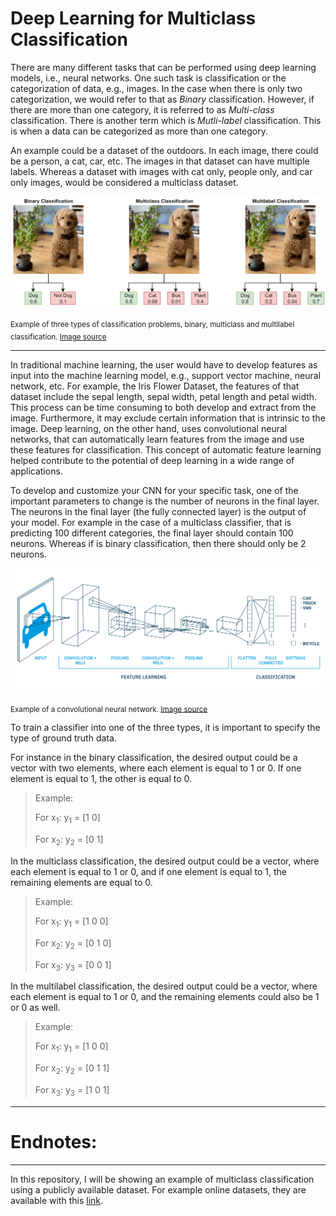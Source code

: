 # Deep Learning for Multiclass Classification

There are many different tasks that can be performed using deep learning models, i.e., neural networks. One such task is classification or the categorization of data, e.g., images. In the case when there is only two categorization, we would refer to that as *Binary* classification. However, if there are more than one category, it is referred to as *Multi-class* classification. There is another term which is *Mutli-label* classification. This is when a data can be categorized as more than one category.

An example could be a dataset of the outdoors. In each image, there could be a person, a cat, car, etc. The images in that dataset can have multiple labels. Whereas a dataset with images with cat only, people only, and car only images, would be considered a multiclass dataset.

![There are three types of classification problems, binary, multiclass and multilabel classification.](/misc/types_of_classification_examples.png)

<sub> Example of three types of classification problems, binary, multiclass and multilabel classification. [Image source](https://www.mathworks.com/help/deeplearning/ug/multilabel-image-classification-using-deep-learning.html)</sub>

---

In traditional machine learning, the user would have to develop features as input into the machine learning model, e.g., support vector machine, neural network, etc. For example, the Iris Flower Dataset, the features of that dataset include the sepal length, sepal width, petal length and petal width. This process can be time consuming to both develop and extract from the image. Furthermore, it may exclude certain information that is intrinsic to the image. Deep learning, on the other hand, uses convolutional neural networks, that can automatically learn features from the image and use these features for classification. This concept of automatic feature learning helped contribute to the potential of deep learning in a wide range of applications.

To develop and customize your CNN for your specific task, one of the important parameters to change is the number of neurons in the final layer. The neurons in the final layer (the fully connected layer) is the output of your model. For example in the case of a multiclass classifier, that is predicting 100 different categories, the final layer should contain 100 neurons. Whereas if is binary classification, then there should only be 2 neurons.

![A convolutional neural network has two parts, the feature learning stage and the decision making stage, i.e., the classifier.](/misc/neural_network_diagram.png)

<sub> Example of a convolutional neural network. [Image source](https://www.run.ai/guides/deep-learning-for-computer-vision/deep-convolutional-neural-networks)</sub>

To train a classifier into one of the three types, it is important to specify the type of ground truth data.

For instance in the binary classification, the desired output could be a vector with two elements, where each element is equal to 1 or 0. If one element is equal to 1, the other is equal to 0.
> Example:
> 
> For x<sub>1</sub>: y<sub>1</sub> = [1 0]
> 
> For x<sub>2</sub>: y<sub>2</sub> = [0 1]

In the multiclass classification, the desired output could be a vector, where each element is equal to 1 or 0, and if one element is equal to 1, the remaining elements are equal to 0.
> Example:
> 
> For x<sub>1</sub>: y<sub>1</sub> = [1 0 0]
> 
> For x<sub>2</sub>: y<sub>2</sub> = [0 1 0]
> 
> For x<sub>3</sub>: y<sub>3</sub> = [0 0 1]

In the multilabel classification, the desired output could be a vector, where each element is equal to 1 or 0, and the remaining elements could also be 1 or 0 as well.
> Example:
> 
> For x<sub>1</sub>: y<sub>1</sub> = [1 0 0]
> 
> For x<sub>2</sub>: y<sub>2</sub> = [0 1 1]
> 
> For x<sub>3</sub>: y<sub>3</sub> = [1 0 1]

---
# Endnotes:

---

In this repository, I will be showing an example of multiclass classification using a publicly available dataset. For example online datasets, they are available with this [link](https://imerit.net/blog/22-free-image-datasets-for-computer-vision-all-pbm/).
